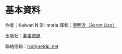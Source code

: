 # 基本資料

作者：Kaiwan N Billimoria 譯者：[廖明沂（Aaron Liao）](https://lkd.netdpi.net)

出版社：[碁峯資訊](https://www.gotop.com.tw/books/bookdetails.aspx?types=a&bn=ACL068800) 

聯絡信箱：lkd@netdpi.net
